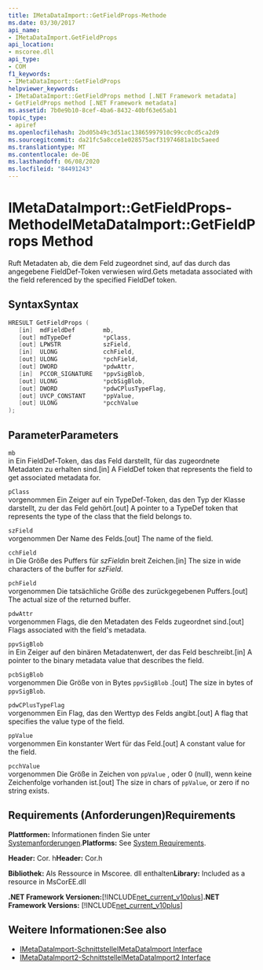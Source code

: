 ```yaml
---
title: IMetaDataImport::GetFieldProps-Methode
ms.date: 03/30/2017
api_name:
- IMetaDataImport.GetFieldProps
api_location:
- mscoree.dll
api_type:
- COM
f1_keywords:
- IMetaDataImport::GetFieldProps
helpviewer_keywords:
- IMetaDataImport::GetFieldProps method [.NET Framework metadata]
- GetFieldProps method [.NET Framework metadata]
ms.assetid: 7b0e9b10-8cef-4ba6-8432-40bf63e65ab1
topic_type:
- apiref
ms.openlocfilehash: 2bd05b49c3d51ac13865997910c99cc0cd5ca2d9
ms.sourcegitcommit: da21fc5a8cce1e028575acf31974681a1bc5aeed
ms.translationtype: MT
ms.contentlocale: de-DE
ms.lasthandoff: 06/08/2020
ms.locfileid: "84491243"
---
```

# <a name="imetadataimportgetfieldprops-method"></a><span data-ttu-id="62e4d-102">IMetaDataImport::GetFieldProps-Methode</span><span class="sxs-lookup"><span data-stu-id="62e4d-102">IMetaDataImport::GetFieldProps Method</span></span>
<span data-ttu-id="62e4d-103">Ruft Metadaten ab, die dem Feld zugeordnet sind, auf das durch das angegebene FieldDef-Token verwiesen wird.</span><span class="sxs-lookup"><span data-stu-id="62e4d-103">Gets metadata associated with the field referenced by the specified FieldDef token.</span></span>  
  
## <a name="syntax"></a><span data-ttu-id="62e4d-104">Syntax</span><span class="sxs-lookup"><span data-stu-id="62e4d-104">Syntax</span></span>  
  
```cpp  
HRESULT GetFieldProps (  
   [in]  mdFieldDef        mb,
   [out] mdTypeDef         *pClass,  
   [out] LPWSTR            szField,  
   [in]  ULONG             cchField,
   [out] ULONG             *pchField,  
   [out] DWORD             *pdwAttr,  
   [in]  PCCOR_SIGNATURE   *ppvSigBlob,
   [out] ULONG             *pcbSigBlob,
   [out] DWORD             *pdwCPlusTypeFlag,
   [out] UVCP_CONSTANT     *ppValue,  
   [out] ULONG             *pcchValue  
);  
```  
  
## <a name="parameters"></a><span data-ttu-id="62e4d-105">Parameter</span><span class="sxs-lookup"><span data-stu-id="62e4d-105">Parameters</span></span>  
 `mb`  
 <span data-ttu-id="62e4d-106">in Ein FieldDef-Token, das das Feld darstellt, für das zugeordnete Metadaten zu erhalten sind.</span><span class="sxs-lookup"><span data-stu-id="62e4d-106">[in] A FieldDef token that represents the field to get associated metadata for.</span></span>  
  
 `pClass`  
 <span data-ttu-id="62e4d-107">vorgenommen Ein Zeiger auf ein TypeDef-Token, das den Typ der Klasse darstellt, zu der das Feld gehört.</span><span class="sxs-lookup"><span data-stu-id="62e4d-107">[out] A pointer to a TypeDef token that represents the type of the class that the field belongs to.</span></span>  
  
 `szField`  
 <span data-ttu-id="62e4d-108">vorgenommen Der Name des Felds.</span><span class="sxs-lookup"><span data-stu-id="62e4d-108">[out] The name of the field.</span></span>  
  
 `cchField`  
 <span data-ttu-id="62e4d-109">in Die Größe des Puffers für *szField*in breit Zeichen.</span><span class="sxs-lookup"><span data-stu-id="62e4d-109">[in] The size in wide characters of the buffer for *szField*.</span></span>  
  
 `pchField`  
 <span data-ttu-id="62e4d-110">vorgenommen Die tatsächliche Größe des zurückgegebenen Puffers.</span><span class="sxs-lookup"><span data-stu-id="62e4d-110">[out] The actual size of the returned buffer.</span></span>  
  
 `pdwAttr`  
 <span data-ttu-id="62e4d-111">vorgenommen Flags, die den Metadaten des Felds zugeordnet sind.</span><span class="sxs-lookup"><span data-stu-id="62e4d-111">[out] Flags associated with the field's metadata.</span></span>  
  
 `ppvSigBlob`  
 <span data-ttu-id="62e4d-112">in Ein Zeiger auf den binären Metadatenwert, der das Feld beschreibt.</span><span class="sxs-lookup"><span data-stu-id="62e4d-112">[in] A pointer to the binary metadata value that describes the field.</span></span>  
  
 `pcbSigBlob`  
 <span data-ttu-id="62e4d-113">vorgenommen Die Größe von in Bytes `ppvSigBlob` .</span><span class="sxs-lookup"><span data-stu-id="62e4d-113">[out] The size in bytes of `ppvSigBlob`.</span></span>  
  
 `pdwCPlusTypeFlag`  
 <span data-ttu-id="62e4d-114">vorgenommen Ein Flag, das den Werttyp des Felds angibt.</span><span class="sxs-lookup"><span data-stu-id="62e4d-114">[out] A flag that specifies the value type of the field.</span></span>  
  
 `ppValue`  
 <span data-ttu-id="62e4d-115">vorgenommen Ein konstanter Wert für das Feld.</span><span class="sxs-lookup"><span data-stu-id="62e4d-115">[out] A constant value for the field.</span></span>  
  
 `pcchValue`  
 <span data-ttu-id="62e4d-116">vorgenommen Die Größe in Zeichen von `ppValue` , oder 0 (null), wenn keine Zeichenfolge vorhanden ist.</span><span class="sxs-lookup"><span data-stu-id="62e4d-116">[out] The size in chars of `ppValue`, or zero if no string exists.</span></span>  
  
## <a name="requirements"></a><span data-ttu-id="62e4d-117">Requirements (Anforderungen)</span><span class="sxs-lookup"><span data-stu-id="62e4d-117">Requirements</span></span>  
 <span data-ttu-id="62e4d-118">**Plattformen:** Informationen finden Sie unter [Systemanforderungen](../../get-started/system-requirements.md).</span><span class="sxs-lookup"><span data-stu-id="62e4d-118">**Platforms:** See [System Requirements](../../get-started/system-requirements.md).</span></span>  
  
 <span data-ttu-id="62e4d-119">**Header:** Cor. h</span><span class="sxs-lookup"><span data-stu-id="62e4d-119">**Header:** Cor.h</span></span>  
  
 <span data-ttu-id="62e4d-120">**Bibliothek:** Als Ressource in Mscoree. dll enthalten</span><span class="sxs-lookup"><span data-stu-id="62e4d-120">**Library:** Included as a resource in MsCorEE.dll</span></span>  
  
 <span data-ttu-id="62e4d-121">**.NET Framework Versionen:**[!INCLUDE[net_current_v10plus](../../../../includes/net-current-v10plus-md.md)]</span><span class="sxs-lookup"><span data-stu-id="62e4d-121">**.NET Framework Versions:** [!INCLUDE[net_current_v10plus](../../../../includes/net-current-v10plus-md.md)]</span></span>  
  
## <a name="see-also"></a><span data-ttu-id="62e4d-122">Weitere Informationen:</span><span class="sxs-lookup"><span data-stu-id="62e4d-122">See also</span></span>

- [<span data-ttu-id="62e4d-123">IMetaDataImport-Schnittstelle</span><span class="sxs-lookup"><span data-stu-id="62e4d-123">IMetaDataImport Interface</span></span>](imetadataimport-interface.md)
- [<span data-ttu-id="62e4d-124">IMetaDataImport2-Schnittstelle</span><span class="sxs-lookup"><span data-stu-id="62e4d-124">IMetaDataImport2 Interface</span></span>](imetadataimport2-interface.md)
